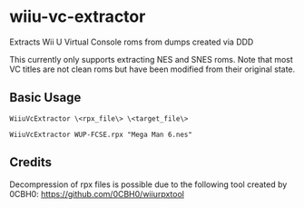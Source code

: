 # wiiu-vc-extractor
Extracts Wii U Virtual Console roms from dumps created via DDD

This currently only supports extracting NES and SNES roms. Note that most VC titles are not clean roms but have been modified from their original state.

## Basic Usage
`WiiuVcExtractor \<rpx_file\> \<target_file\>`

`WiiuVcExtractor WUP-FCSE.rpx "Mega Man 6.nes"`


## Credits
Decompression of rpx files is possible due to the following tool created by 0CBH0:
https://github.com/0CBH0/wiiurpxtool
